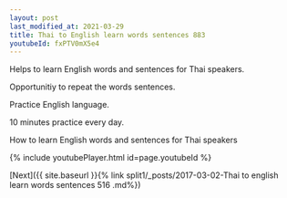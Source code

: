 ```yaml
---
layout: post
last_modified_at: 2021-03-29
title: Thai to English learn words sentences 883 
youtubeId: fxPTV0mX5e4
---
```

 
 
Helps to learn English words and sentences for Thai speakers.

Opportunitiy to repeat the words sentences. 

Practice English language. 
 
10 minutes practice every day. 
 
How to learn English words and sentences for Thai speakers 
 
{% include youtubePlayer.html id=page.youtubeId %}
 
 
[Next]({{ site.baseurl }}{% link  split1/_posts/2017-03-02-Thai to english learn words sentences 516 .md%})
 
